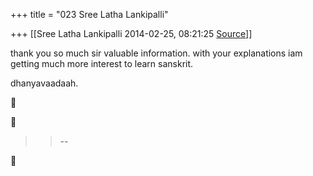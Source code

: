 +++
title = "023 Sree Latha Lankipalli"

+++
[[Sree Latha Lankipalli	2014-02-25, 08:21:25 [Source](https://groups.google.com/g/samskrita/c/7lNy004yJHk)]]



thank you so much sir valuable information. with your explanations iam getting much more interest to learn sanskrit.

  

dhanyavaadaah.

  
  





> 
> > 
> > --  
> > 
> > 



